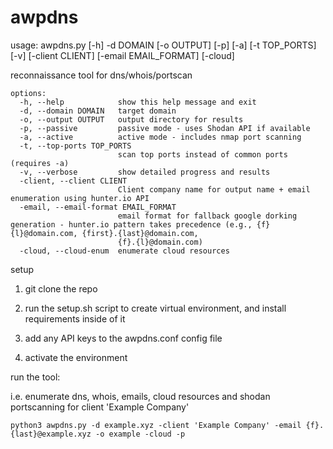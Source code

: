# awpdns

usage: awpdns.py [-h] -d DOMAIN [-o OUTPUT] [-p] [-a] [-t TOP_PORTS] [-v] [-client CLIENT] [-email EMAIL_FORMAT] [-cloud]

reconnaissance tool for dns/whois/portscan

```
options:
  -h, --help            show this help message and exit
  -d, --domain DOMAIN   target domain
  -o, --output OUTPUT   output directory for results
  -p, --passive         passive mode - uses Shodan API if available
  -a, --active          active mode - includes nmap port scanning
  -t, --top-ports TOP_PORTS
                        scan top ports instead of common ports (requires -a)
  -v, --verbose         show detailed progress and results
  -client, --client CLIENT
                        Client company name for output name + email enumeration using hunter.io API
  -email, --email-format EMAIL_FORMAT
                        email format for fallback google dorking generation - hunter.io pattern takes precedence (e.g., {f}{l}@domain.com, {first}.{last}@domain.com,
                        {f}.{l}@domain.com)
  -cloud, --cloud-enum  enumerate cloud resources
```

setup

1. git clone the repo

2. run the setup.sh script to create virtual environment, and install requirements inside of it

3. add any API keys to the awpdns.conf config file

4. activate the environment 

run the tool:

i.e. enumerate dns, whois, emails, cloud resources and shodan portscanning for client 'Example Company'

`python3 awpdns.py -d example.xyz -client 'Example Company' -email {f}.{last}@example.xyz -o example -cloud -p`
